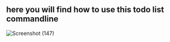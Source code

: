 ## here you will find how to use this todo list commandline
![Screenshot (147)](https://user-images.githubusercontent.com/78083890/215097030-bd9618a5-20c1-467e-9d83-e6aaf91f384d.png)

